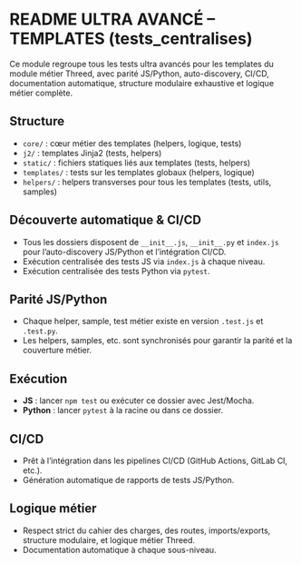 # README ULTRA AVANCÉ – TEMPLATES (tests_centralises)

Ce module regroupe tous les tests ultra avancés pour les templates du module métier Threed, avec parité JS/Python, auto-discovery, CI/CD, documentation automatique, structure modulaire exhaustive et logique métier complète.

## Structure
- `core/` : cœur métier des templates (helpers, logique, tests)
- `j2/` : templates Jinja2 (tests, helpers)
- `static/` : fichiers statiques liés aux templates (tests, helpers)
- `templates/` : tests sur les templates globaux (helpers, logique)
- `helpers/` : helpers transverses pour tous les templates (tests, utils, samples)

## Découverte automatique & CI/CD
- Tous les dossiers disposent de `__init__.js`, `__init__.py` et `index.js` pour l’auto-discovery JS/Python et l’intégration CI/CD.
- Exécution centralisée des tests JS via `index.js` à chaque niveau.
- Exécution centralisée des tests Python via `pytest`.

## Parité JS/Python
- Chaque helper, sample, test métier existe en version `.test.js` et `.test.py`.
- Les helpers, samples, etc. sont synchronisés pour garantir la parité et la couverture métier.

## Exécution
- **JS** : lancer `npm test` ou exécuter ce dossier avec Jest/Mocha.
- **Python** : lancer `pytest` à la racine ou dans ce dossier.

## CI/CD
- Prêt à l’intégration dans les pipelines CI/CD (GitHub Actions, GitLab CI, etc.).
- Génération automatique de rapports de tests JS/Python.

## Logique métier
- Respect strict du cahier des charges, des routes, imports/exports, structure modulaire, et logique métier Threed.
- Documentation automatique à chaque sous-niveau.
